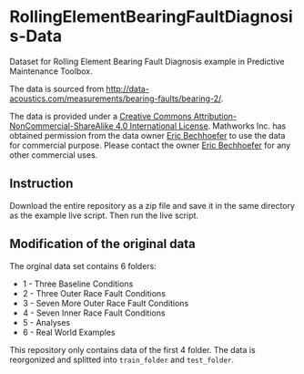 # RollingElementBearingFaultDiagnosis-Data
Dataset for Rolling Element Bearing Fault Diagnosis example in Predictive Maintenance Toolbox.

The data is sourced from http://data-acoustics.com/measurements/bearing-faults/bearing-2/.

The data is provided under a [Creative Commons Attribution-NonCommercial-ShareAlike 4.0 International License](https://creativecommons.org/licenses/by-nc-sa/4.0/). Mathworks Inc. has obtained permission from the data owner [Eric Bechhoefer](mailto:eric@gpms-vt.com) to use the data for commercial purpose. Please contact the owner [Eric Bechhoefer](mailto:eric@gpms-vt.com) for any other commercial uses.

## Instruction
Download the entire repository as a zip file and save it in the same directory as the example live script. Then run the live script.

## Modification of the original data
The orginal data set contains 6 folders:
- 1 - Three Baseline Conditions
- 2 - Three Outer Race Fault Conditions
- 3 - Seven More Outer Race Fault Conditions
- 4 - Seven Inner Race Fault Conditions
- 5 - Analyses
- 6 - Real World Examples

This repository only contains data of the first 4 folder. The data is reorgonized and splitted into ```train_folder``` and ```test_folder```.
